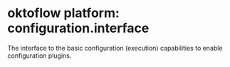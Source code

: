 # oktoflow platform: configuration.interface

The interface to the basic configuration (execution) capabilities to enable configuration plugins.
